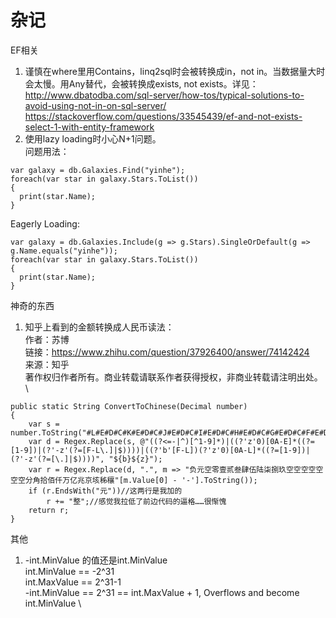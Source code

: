 ﻿# 杂记
EF相关
1. 谨慎在where里用Contains，linq2sql时会被转换成in，not in。当数据量大时会太慢。用Any替代，会被转换成exists, not exists。详见：
http://www.dbatodba.com/sql-server/how-tos/typical-solutions-to-avoid-using-not-in-on-sql-server/
https://stackoverflow.com/questions/33545439/ef-and-not-exists-select-1-with-entity-framework
2. 使用lazy loading时小心N+1问题。\
问题用法：
```
var galaxy = db.Galaxies.Find("yinhe");
foreach(var star in galaxy.Stars.ToList())
{
  print(star.Name);
}
```
Eagerly Loading:
```
var galaxy = db.Galaxies.Include(g => g.Stars).SingleOrDefault(g => g.Name.equals("yinhe"));
foreach(var star in galaxy.Stars.ToList())
{
  print(star.Name);
}
```

神奇的东西
1. 知乎上看到的金额转换成人民币读法：\
作者：苏博\
链接：https://www.zhihu.com/question/37926400/answer/74142424 \
来源：知乎\
著作权归作者所有。商业转载请联系作者获得授权，非商业转载请注明出处。\
```
public static String ConvertToChinese(Decimal number)
{
    var s = number.ToString("#L#E#D#C#K#E#D#C#J#E#D#C#I#E#D#C#H#E#D#C#G#E#D#C#F#E#D#C#.0B0A");
    var d = Regex.Replace(s, @"((?<=-|^)[^1-9]*)|((?'z'0)[0A-E]*((?=[1-9])|(?'-z'(?=[F-L\.]|$))))|((?'b'[F-L])(?'z'0)[0A-L]*((?=[1-9])|(?'-z'(?=[\.]|$))))", "${b}${z}");
    var r = Regex.Replace(d, ".", m => "负元空零壹贰叁肆伍陆柒捌玖空空空空空空空分角拾佰仟万亿兆京垓秭穰"[m.Value[0] - '-'].ToString());
    if (r.EndsWith("元"))//这两行是我加的
        r += "整";//感觉我拉低了前边代码的逼格……很惭愧
    return r;
}
```

其他
1. -int.MinValue 的值还是int.MinValue \
int.MinValue == -2^31 \
int.MaxValue == 2^31-1 \
-int.MinValue == 2^31 == int.MaxValue + 1, Overflows and become int.MinValue \
